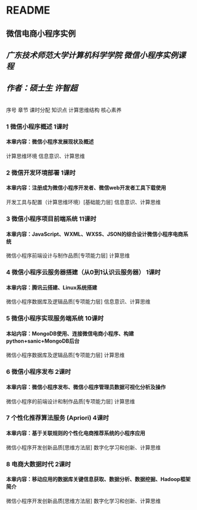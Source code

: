 # README

## 微信电商小程序实例

## _广东技术师范大学计算机科学学院 微信小程序实例课程_
## _作者：硕士生 许智超_

<br> 序号	章节	课时分配	知识点	计算思维结构	核心素养 

### 1	微信小程序概述	1课时	

#### 本章内容：微信小程序发展现状及概述	

计算思维环境	信息意识、计算思维

### 2	微信开发环境部署	1课时	

#### 本章内容：注册成为微信小程序开发者、微信web开发者工具下载使用	

开发工具与配置（计算思维环境）[基础能力层]	信息意识、计算思维

### 3	微信小程序项目前端系统	11课时	

#### 本章内容：JavaScript、WXML、WXSS、JSON的综合设计微信小程序电商系统	

微信小程序前端设计与制作品质[专项能力层]	计算思维

### 4	微信小程序云服务器搭建（从0到1认识云服务器）	1课时	

#### 本章内容：腾讯云搭建、Linux系统搭建	

微信小程序数据库及逻辑品质[专项能力层]	信息意识、计算思维

### 5	微信小程序实现服务端系统	10课时	

#### 本站内容：MongoDB使用、连接微信电商小程序、构建python+sanic+MongoDB后台

微信小程序数据库及逻辑品质[专项能力层]	计算思维

### 6	微信小程序发布	2课时	

#### 本章内容：微信小程序发布、微信小程序管理员数据可视化分析及操作

微信小程序的前端设计和制作品质[专项能力层]	计算思维

### 7	个性化推荐算法服务 (Apriori)	4课时	

#### 本章内容：基于关联规则的个性化电商推荐系统的小程序应用	

微信小程序开发创新品质[思维方法层]	数字化学习和创新、计算思维

### 8	电商大数据时代	2课时	

#### 本章内容：移动应用的数据库关键信息获取、数据分析、数据挖掘、Hadoop框架简介	

微信小程序开发创新品质[思维方法层]	数字化学习和创新、计算思维

